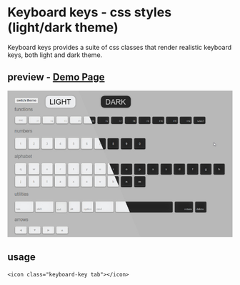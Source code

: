 # Keyboard keys - css styles (light/dark theme)

Keyboard keys provides a suite of css classes that render realistic keyboard keys, both light and dark theme.

## preview - [Demo Page](https://monsterbrain.github.io/keyboard-keys/)
![demo image](keyboard-keys-demo.jpg)

## usage
```
<icon class="keyboard-key tab"></icon>
```
